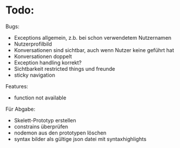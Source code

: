 # Todo:
Bugs: 
- Exceptions allgemein, z.b. bei schon verwendetem Nutzernamen
- Nutzerprofilbild 
- Konversationen sind sichtbar, auch wenn Nutzer keine geführt hat
- Konversationen doppelt
- Exception handling korrekt?
- Sichtbarkeit restricted things und freunde
- sticky navigation

Features:
- function not available

Für Abgabe:
- Skelett-Prototyp erstellen 
- constrains überprüfen
- nodemon aus den prototypen löschen
- syntax bilder als gültige json datei mit syntaxhighlights
